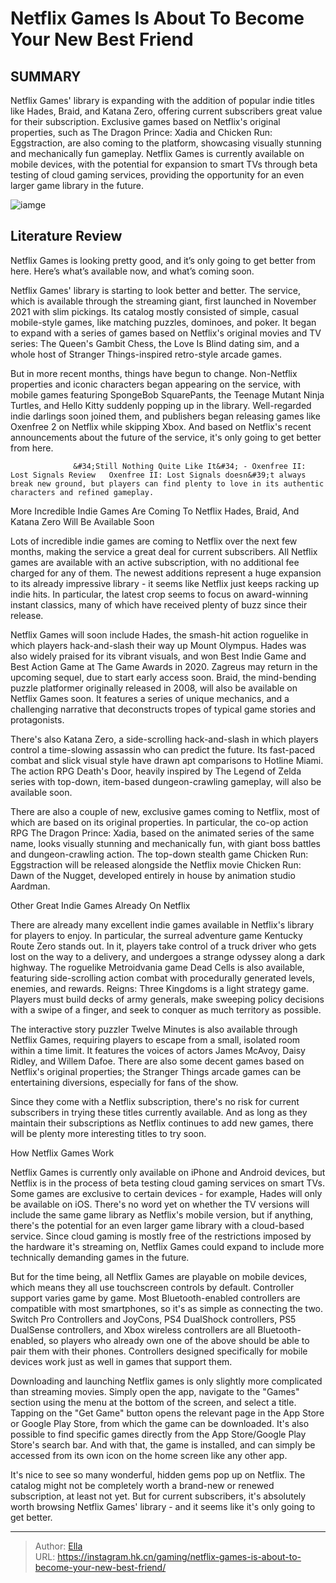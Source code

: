 # Netflix Games Is About To Become Your New Best Friend


## SUMMARY 



  Netflix Games&#39; library is expanding with the addition of popular indie titles like Hades, Braid, and Katana Zero, offering current subscribers great value for their subscription.   Exclusive games based on Netflix&#39;s original properties, such as The Dragon Prince: Xadia and Chicken Run: Eggstraction, are also coming to the platform, showcasing visually stunning and mechanically fun gameplay.   Netflix Games is currently available on mobile devices, with the potential for expansion to smart TVs through beta testing of cloud gaming services, providing the opportunity for an even larger game library in the future.  

![iamge](https://static1.srcdn.com/wordpress/wp-content/uploads/2023/07/why-oxenfree-2-is-releasing-on-netflix-but-not-on-xbox-2.jpg)

## Literature Review

Netflix Games is looking pretty good, and it’s only going to get better from here. Here’s what’s available now, and what’s coming soon.




Netflix Games&#39; library is starting to look better and better. The service, which is available through the streaming giant, first launched in November 2021 with slim pickings. Its catalog mostly consisted of simple, casual mobile-style games, like matching puzzles, dominoes, and poker. It began to expand with a series of games based on Netflix&#39;s original movies and TV series: The Queen&#39;s Gambit Chess, the Love Is Blind dating sim, and a whole host of Stranger Things-inspired retro-style arcade games.




But in more recent months, things have begun to change. Non-Netflix properties and iconic characters began appearing on the service, with mobile games featuring SpongeBob SquarePants, the Teenage Mutant Ninja Turtles, and Hello Kitty suddenly popping up in the library. Well-regarded indie darlings soon joined them, and publishers began releasing games like Oxenfree 2 on Netflix while skipping Xbox. And based on Netflix&#39;s recent announcements about the future of the service, it&#39;s only going to get better from here.

                  &#34;Still Nothing Quite Like It&#34; - Oxenfree II: Lost Signals Review   Oxenfree II: Lost Signals doesn&#39;t always break new ground, but players can find plenty to love in its authentic characters and refined gameplay.   


 More Incredible Indie Games Are Coming To Netflix 
Hades, Braid, And Katana Zero Will Be Available Soon
         




Lots of incredible indie games are coming to Netflix over the next few months, making the service a great deal for current subscribers. All Netflix games are available with an active subscription, with no additional fee charged for any of them. The newest additions represent a huge expansion to its already impressive library - it seems like Netflix just keeps racking up indie hits. In particular, the latest crop seems to focus on award-winning instant classics, many of which have received plenty of buzz since their release.

Netflix Games will soon include Hades, the smash-hit action roguelike in which players hack-and-slash their way up Mount Olympus. Hades was also widely praised for its vibrant visuals, and won Best Indie Game and Best Action Game at The Game Awards in 2020. Zagreus may return in the upcoming sequel, due to start early access soon. Braid, the mind-bending puzzle platformer originally released in 2008, will also be available on Netflix Games soon. It features a series of unique mechanics, and a challenging narrative that deconstructs tropes of typical game stories and protagonists.




There&#39;s also Katana Zero, a side-scrolling hack-and-slash in which players control a time-slowing assassin who can predict the future. Its fast-paced combat and slick visual style have drawn apt comparisons to Hotline Miami. The action RPG Death&#39;s Door, heavily inspired by The Legend of Zelda series with top-down, item-based dungeon-crawling gameplay, will also be available soon.

There are also a couple of new, exclusive games coming to Netflix, most of which are based on its original properties. In particular, the co-op action RPG The Dragon Prince: Xadia, based on the animated series of the same name, looks visually stunning and mechanically fun, with giant boss battles and dungeon-crawling action. The top-down stealth game Chicken Run: Eggstraction will be released alongside the Netflix movie Chicken Run: Dawn of the Nugget, developed entirely in house by animation studio Aardman.



 Other Great Indie Games Already On Netflix 
          




There are already many excellent indie games available in Netflix&#39;s library for players to enjoy. In particular, the surreal adventure game Kentucky Route Zero stands out. In it, players take control of a truck driver who gets lost on the way to a delivery, and undergoes a strange odyssey along a dark highway. The roguelike Metroidvania game Dead Cells is also available, featuring side-scrolling action combat with procedurally generated levels, enemies, and rewards. Reigns: Three Kingdoms is a light strategy game. Players must build decks of army generals, make sweeping policy decisions with a swipe of a finger, and seek to conquer as much territory as possible.

The interactive story puzzler Twelve Minutes is also available through Netflix Games, requiring players to escape from a small, isolated room within a time limit. It features the voices of actors James McAvoy, Daisy Ridley, and Willem Dafoe. There are also some decent games based on Netflix&#39;s original properties; the Stranger Things arcade games can be entertaining diversions, especially for fans of the show.




Since they come with a Netflix subscription, there&#39;s no risk for current subscribers in trying these titles currently available. And as long as they maintain their subscriptions as Netflix continues to add new games, there will be plenty more interesting titles to try soon.



 How Netflix Games Work 
          

Netflix Games is currently only available on iPhone and Android devices, but Netflix is in the process of beta testing cloud gaming services on smart TVs. Some games are exclusive to certain devices - for example, Hades will only be available on iOS. There&#39;s no word yet on whether the TV versions will include the same game library as Netflix&#39;s mobile version, but if anything, there&#39;s the potential for an even larger game library with a cloud-based service. Since cloud gaming is mostly free of the restrictions imposed by the hardware it&#39;s streaming on, Netflix Games could expand to include more technically demanding games in the future.




But for the time being, all Netflix Games are playable on mobile devices, which means they all use touchscreen controls by default. Controller support varies game by game. Most Bluetooth-enabled controllers are compatible with most smartphones, so it&#39;s as simple as connecting the two. Switch Pro Controllers and JoyCons, PS4 DualShock controllers, PS5 DualSense controllers, and Xbox wireless controllers are all Bluetooth-enabled, so players who already own one of the above should be able to pair them with their phones. Controllers designed specifically for mobile devices work just as well in games that support them.

Downloading and launching Netflix games is only slightly more complicated than streaming movies. Simply open the app, navigate to the &#34;Games&#34; section using the menu at the bottom of the screen, and select a title. Tapping on the &#34;Get Game&#34; button opens the relevant page in the App Store or Google Play Store, from which the game can be downloaded. It&#39;s also possible to find specific games directly from the App Store/Google Play Store&#39;s search bar. And with that, the game is installed, and can simply be accessed from its own icon on the home screen like any other app.




It&#39;s nice to see so many wonderful, hidden gems pop up on Netflix. The catalog might not be completely worth a brand-new or renewed subscription, at least not yet. But for current subscribers, it&#39;s absolutely worth browsing Netflix Games&#39; library - and it seems like it&#39;s only going to get better.



---

> Author: [Ella](https://instagram.hk.cn/)  
> URL: https://instagram.hk.cn/gaming/netflix-games-is-about-to-become-your-new-best-friend/  


